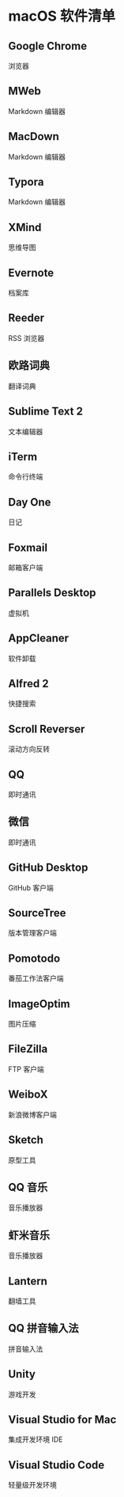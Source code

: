 # macOS 软件清单

## Google Chrome

浏览器

## MWeb

Markdown 编辑器

## MacDown

Markdown 编辑器

## Typora

Markdown 编辑器

## XMind

思维导图

## Evernote

档案库

## Reeder

RSS 浏览器

## 欧路词典

翻译词典

## Sublime Text 2

文本编辑器

## iTerm

命令行终端

## Day One

日记

## Foxmail

邮箱客户端

## Parallels Desktop

虚拟机

## AppCleaner

软件卸载

## Alfred 2

快捷搜索

## Scroll Reverser

滚动方向反转

## QQ

即时通讯

## 微信

即时通讯

## GitHub Desktop

GitHub 客户端

## SourceTree

版本管理客户端

## Pomotodo

番茄工作法客户端

## ImageOptim

图片压缩

## FileZilla

FTP 客户端

## WeiboX

新浪微博客户端

## Sketch

原型工具

## QQ 音乐

音乐播放器

## 虾米音乐

音乐播放器

## Lantern

翻墙工具

## QQ 拼音输入法

拼音输入法

## Unity

游戏开发

## Visual Studio for Mac

集成开发环境 IDE

## Visual Studio Code

轻量级开发环境


